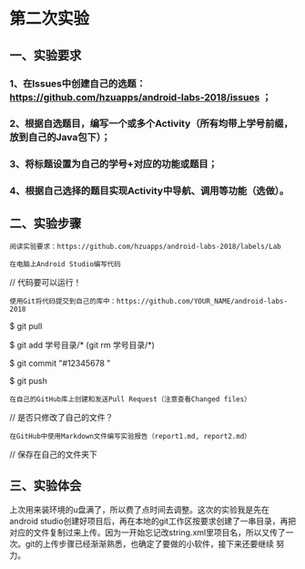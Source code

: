 # 第二次实验
## 一、实验要求
### 1、在Issues中创建自己的选题：https://github.com/hzuapps/android-labs-2018/issues ；
### 2、根据自选题目，编写一个或多个Activity（所有均带上学号前缀，放到自己的Java包下）；
### 3、将标题设置为自己的学号+对应的功能或题目；
### 4、根据自己选择的题目实现Activity中导航、调用等功能（选做）。
## 二、实验步骤


    阅读实验要求：https://github.com/hzuapps/android-labs-2018/labels/Lab

    在电脑上Android Studio编写代码

// 代码要可以运行！

    使用Git将代码提交到自己的库中：https://github.com/YOUR_NAME/android-labs-2018

$ git pull

$ git add 学号目录/*  (git rm 学号目录/*)

$ git commit "#12345678 "

$ git push

    在自己的GitHub库上创建和发送Pull Request（注意查看Changed files）

// 是否只修改了自己的文件？

    在GitHub中使用Markdown文件编写实验报告（report1.md, report2.md）

// 保存在自己的文件夹下

## 三、实验体会
  上次用来装环境的u盘满了，所以费了点时间去调整。这次的实验我是先在android studio创建好项目后，再在本地的git工作区按要求创建了一串目录，再把
  对应的文件复制过来上传。因为一开始忘记改string.xml里项目名，所以又传了一次。git的上传步骤已经渐渐熟悉，也确定了要做的小软件，接下来还要继续
  努力。
